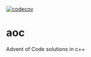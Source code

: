 [![codecov](https://codecov.io/gh/selassje/aoc22/graph/badge.svg?token=CITBY79IY0)](https://codecov.io/gh/selassje/aoc22)

# aoc
Advent of Code solutions in c++

